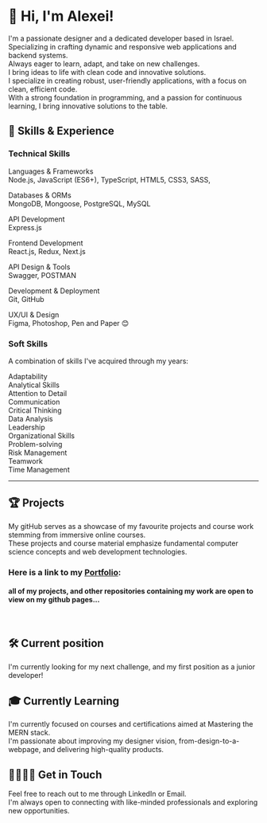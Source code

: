 # 👋 Hi, I'm Alexei!
I'm a passionate designer and a dedicated developer based in Israel.<br/> Specializing in crafting dynamic and responsive web applications and backend systems.<br/>
Always eager to learn, adapt, and take on new challenges.<br/> I bring ideas to life with clean code and innovative solutions.<br/>
I specialize in creating robust, user-friendly applications, with a focus on clean, efficient code.<br/>
With a strong foundation in programming, and a passion for continuous learning, I bring innovative solutions to the table.
<br/>
## 💼 Skills & Experience

### Technical Skills

Languages & Frameworks <br/>
Node.js, JavaScript (ES6+), TypeScript, HTML5, CSS3, SASS, 

Databases & ORMs <br/>
MongoDB, Mongoose, PostgreSQL, MySQL

API Development <br/>
Express.js

Frontend Development <br/>
React.js, Redux, Next.js

API Design & Tools <br/>
Swagger, POSTMAN

Development & Deployment <br/>
Git, GitHub

UX/UI & Design <br/>
Figma, Photoshop, Pen and Paper 😊
<br/>
### Soft Skills
A combination of skills I've acquired through my years:

Adaptability <br/>
Analytical Skills <br/>
Attention to Detail <br/>
Communication <br/>
Critical Thinking <br/>
Data Analysis <br/>
Leadership <br/>
Organizational Skills <br/>
Problem-solving <br/>
Risk Management <br/>
Teamwork <br/>
Time Management <br/>

---
## 🏆 Projects
My gitHub serves as a showcase of my favourite projects and course work stemming from immersive online courses.<br/>
These projects and course material emphasize fundamental computer science concepts and web development technologies.

### Here is a link to my [Portfolio](https://plokhikh.netlify.app/):

#### all of my projects, and other repositories containing my work are open to view on my github pages...
<br/>

## 🛠 Current position
I'm currently looking for my next challenge, and my first position as a junior developer!

## 🎓 Currently Learning
I'm currently focused on courses and certifications aimed at Mastering the MERN stack.<br/> I'm passionate about improving my designer vision, from-design-to-a-webpage, and delivering high-quality products.

## 🫱🏼‍🫲🏻 Get in Touch
Feel free to reach out to me through LinkedIn or Email.<br/> I'm always open to connecting with like-minded professionals and exploring new opportunities.
